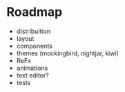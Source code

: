 # Roadmap

- distribuition
- layout
- components
- themes (mockingbird, nightjar, kiwi)
- ReFx
- animations
- text editor?
- tests

